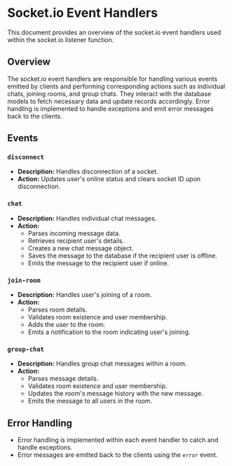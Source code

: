 # Socket.io Event Handlers

This document provides an overview of the socket.io event handlers used within the socket.io listener function.

## Overview

The socket.io event handlers are responsible for handling various events emitted by clients and performing corresponding actions such as individual chats, joining rooms, and group chats. They interact with the database models to fetch necessary data and update records accordingly. Error handling is implemented to handle exceptions and emit error messages back to the clients.

## Events

### `disconnect`

- **Description:** Handles disconnection of a socket.
- **Action:** Updates user's online status and clears socket ID upon disconnection.

### `chat`

- **Description:** Handles individual chat messages.
- **Action:**
  - Parses incoming message data.
  - Retrieves recipient user's details.
  - Creates a new chat message object.
  - Saves the message to the database if the recipient user is offline.
  - Emits the message to the recipient user if online.

### `join-room`

- **Description:** Handles user's joining of a room.
- **Action:**
  - Parses room details.
  - Validates room existence and user membership.
  - Adds the user to the room.
  - Emits a notification to the room indicating user's joining.

### `group-chat`

- **Description:** Handles group chat messages within a room.
- **Action:**
  - Parses message details.
  - Validates room existence and user membership.
  - Updates the room's message history with the new message.
  - Emits the message to all users in the room.

## Error Handling

- Error handling is implemented within each event handler to catch and handle exceptions.
- Error messages are emitted back to the clients using the `error` event.
